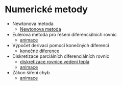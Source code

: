 # Numerické metody


* Newtonova metoda
  * [Newtonova metoda](https://robert-marik.github.io/matematika/derivace_II/index.html#newtonova-metoda)
* Eulerova metoda pro řešení diferenciálních rovnic
  * [animace](https://user.mendelu.cz/marik/manim/Diference)
* Výpočet derivací pomocí konečných diferencí
  * [konečné diference](https://robert-marik.github.io/am/01/index.html#numericka-aproximace-derivaci-konecne-diference)
* Diskretizace parciálních diferenciálních rovnic
  * [diskretizace rovnice vedení
    tepla](https://robert-marik.github.io/am/01/index.html#diskretizace-diferencialnich-rovnic-pomoci-konecnych-diferenci)
  * [animace](https://user.mendelu.cz/marik/manim/Heat/)
* Zákon šíření chyb
  * [animace](https://user.mendelu.cz/marik/manim/Chyby/)
